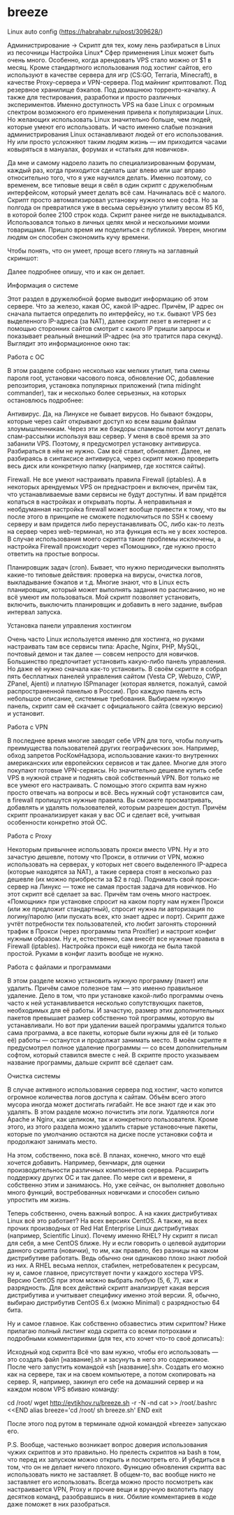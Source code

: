 # breeze
Linux auto config (https://habrahabr.ru/post/309628/)

Администрирование → Скрипт для тех, кому лень разбираться в Linux из песочницы
Настройка Linux*
Сфер применения Linux может быть очень много. Особенно, когда арендовать VPS стало можно от $1 в месяц. Кроме стандартного использования под хостинг сайтов, его используют в качестве сервера для игр (CS:GO, Terraria, Minecraft), в качестве Proxy-сервера и VPN-сервера. Под майнинг криптовалют. Под резервное хранилище бэкапов. Под домашнюю торренто-качалку. А также для тестирования, разработки и просто различных экспериментов. Именно доступность VPS на базе Linux с огромным спектром возможного его применения привела к популяризации Linux. Но желающих использовать Linux значительно больше, чем людей, которые умеют его использовать. И часто именно слабые познания администрирования Linux останавливают людей от его использования. Ну или просто усложняют таким людям жизнь — им приходится часами ковыряться в мануалах, форумах и «статьях для новичков».

Да мне и самому надоело лазить по специализированным форумам, каждый раз, когда приходится сделать шаг влево или шаг вправо относительно того, что я уже научился делать. Именно поэтому, со временем, все типовые вещи я свёл в один скрипт с дружелюбным интерфейсом, который умеет делать всё сам. Начиналась всё с малого. Скрипт просто автоматизировал установку нужного мне софта. Но за полгода он превратился уже в весьма серьёзную утилиту весом 85 Кб, в которой более 2100 строк кода. Скрипт ранее нигде не выкладывался. Использовался только в личных целях мной и несколькими моими товарищами. Пришло время им поделиться с публикой. Уверен, многим людям он способен сэкономить кучу времени.

Чтобы понять, что он умеет, проще всего глянуть на заглавный скриншот:



Далее подробнее опишу, что и как он делает.

Информация о системе

Этот раздел в дружелюбной форме выводит информацию об этом сервере. Что за железо, какая ОС, какой IP-адрес. Причём, IP адрес он сначала пытается определить по интерфейсу, но т.к. бывают VPS без выделенного IP-адреса (за NAT), далее скрипт лезет в интернет и с помощью сторонних сайтов смотрит с какого IP пришли запросы и показывает реальный внешний IP-адрес (на это тратится пара секунд). Выглядит это информационное окно так:



Работа с ОС

В этом разделе собрано несколько как мелких утилит, типа смены пароля root, установки часового пояса, обновление ОС, добавление репозитория, установка популярных приложений (типа midinght commander), так и несколько более серьезных, на которых остановлюсь подробнее:

Антивирус. Да, на Линуксе не бывает вирусов. Но бывают бэкдоры, которые через сайт открывают доступ ко всем вашим файлам злоумышленникам. Через эти же бэкдоры спамеры потом могут делать спам-рассылки используя ваш сервер. У меня в своё время за это забанили VPS. Поэтому, я предусмотрел установку антивируса. Разбираться в нём не нужно. Сам всё ставит, обновляет. Далее, не разбираясь в синтаксисе антивируса, через скрипт можно проверить весь диск или конкретную папку (например, где хостятся сайты).

Firewall. Не все умеют настраивать правила Firewall (iptables). А в некоторых арендуемых VPS он преднастроен и включен, причём так, что устанавливаемые вами сервисы не будут доступны. И вам придётся копаться в настройках и открывать порты. А неправильная и необдуманная настройка firewall может вообще привести к тому, что вы после этого в принципе не сможете подключиться по SSH к своему серверу и вам придется либо переустанавливать ОС, либо как-то лезть на сервер через web-терминал, но эта функция есть не у всех хостеров. В случае использования моего скрипта такие проблемы исключены, а настройка Firewall происходит через «Помощник», где нужно просто ответить на простые вопросы.

Планировщик задач (cron). Бывает, что нужно периодически выполнять какие-то типовые действия: проверка на вирусы, очистка логов, выкладывание бэкапов и т.д. Многие знают, что в Linux есть планировщик, который может выполнять задания по расписанию, но не всё умеют им пользоваться. Мой скрипт позволяет установить, включить, выключить планировщик и добавить в него задание, выбрав интервал запуска.

Установка панели управления хостингом

Очень часто Linux используется именно для хостинга, но руками настраивать там все сервисы типа: Apache, Nginx, PHP, MySQL, почтовый демон и так далее — совсем непросто для новичков. Большинство предпочитает установить какую-либо панель управления. Но даже её нужно сначала как-то установить. В своём скрипте я собрал пять бесплатных панелей управления сайтом (Vesta CP, Webuzo, CWP, ZPanel, Ajenti) и платную ISPmanager (которая является, пожалуй, самой распространенной панелью в России). Про каждую панель есть небольшое описание, системные требования. Выбираем нужную панель, скрипт сам её скачает с официального сайта (свежую версию) и установит.

Работа с VPN

В последнее время многие заводят себе VPN для того, чтобы получить преимущества пользователей других географических зон. Например, обход запретов РосКомНадзора, использование каких-то внутренних американских или европейских сервисов и так далее. Многие для этого покупают готовые VPN-сервисы. Но значительно дешевле купить себе VPS в нужной стране и поднять свой собственный VPN. Вот только не все умеют его настраивать. С помощью этого скрипта вам нужно просто отвечать на вопросы и всё. Весь нужный софт установится сам, в firewall пропишутся нужные правила. Вы сможете просматривать, добавлять и удалять пользователей, которым разрешен доступ. Причём скрипт проанализирует какая у вас ОС и сделает всё, учитывая особенности конкретно этой ОС.

Работа с Proxy

Некоторым привычнее использовать прокси вместо VPN. Ну и это зачастую дешевле, потому что Прокси, в отличии от VPN, можно использовать на серверах, у которых нет своего выделенного IP-адреса (которые находятся за NAT), а такие сервера стоят в несколько раз дешевле (их можно приобрести за $2 в год). Поднимать свой прокси-сервер на Линукс — тоже не самая простая задача для новичков. Но этот скрипт всё сделает за вас. Причём там очень много настроек. «Помощник» при установке спросит на каком порту нам нужен Прокси (или же предложит стандартный), спросит нужна ли авторизация по логину/паролю (или пускать всех, кто знает адрес и порт). Скрипт даже учтёт потребности тех пользователей, кто любит загонять сторонний трафик в Прокси (через программы типа Proxifier) и настроит конфиг нужным образом. Ну и, естественно, сам внесёт все нужные правила в Firewall (iptables). Настройка прокси ещё никогда не была такой простой. Руками в конфиг лазить вообще не нужно.

Работа с файлами и программами

В этом разделе можно установить нужную программу (пакет) или удалить. Причём самое полезное там — это именно правильное удаление. Дело в том, что при установке какой-либо программы очень часто к ней устанавливается несколько сопутствующих пакетов, необходимых для её работы. И зачастую, размер этих дополнительных пакетов превышает размер собственно той программы, которую вы устанавливали. Но вот при удалении вашей программы удалится только сама программа, а все пакеты, которые были нужны для её (и только её) работы — останутся и продолжат занимать место. В моём скрипте я предусмотрел полное удаление программы — со всем дополнительным софтом, который ставился вместе с ней. В скрипте просто указываем название программы, дальше скрипт всё сделает сам.

Очистка системы

В случае активного использования сервера под хостинг, часто копится огромное количества логов доступа к сайтам. Объём всего этого мусора иногда может достигать гигабайт. Не все знают где и как это удалять. В этом разделе можно почистить эти логи. Удаляются логи Apache и Nginx, как целиком, так и конкретного пользователя. Кроме этого, из этого раздела можно удалить старые установочные пакеты, которые по умолчанию остаются на диске после установки софта и продолжают занимать место.


На этом, собственно, пока всё. В планах, конечно, много что ещё хочется добавить. Например, бенчмарк, для оценки производительности различных компонентов сервера. Расширить поддержку других ОС и так далее. По мере сил и времени, я собственно этим и занимаюсь. Но, уже сейчас, он выполняет довольно много функций, востребованных новичками и способен сильно упростить им жизнь.

Теперь собственно, очень важный вопрос. А на каких дистрибутивах Linux всё это работает? На всех версиях CentOS. А также, на всех прочих производных от Red Hat Enterprise Linux дистрибутивах (например, Scientific Linux). Почему именно RHEL? Ну скрипт я писал для себя, а мне CentOS ближе. Ну и если говорить о целевой аудитории данного скрипта (новички), то им, как правило, без разницы на каком дистрибутиве работать. Ведь обычно они одинаково плохо знают любой из них. А RHEL весьма неплох, стабилен, нетребователен к ресурсам, ну и, самое главное, присутствует почти у каждого хостера VPS. Версию CentOS при этом можно выбрать любую (5, 6, 7), как и разрядность. Для всех действий скрипт анализирует какая версия дистрибутива и учитывает специфику именно этой версии. Я, обычно, выбираю дистрибутив CentOS 6.x (можно Minimal) с разрядностью 64 бита.

Ну и самое главное. Как собственно обзавестись этим скриптом? Ниже прилагаю полный листинг кода скрипта со всеми потрохами и подробными комментариями (для тех, кто хочет что-то своё дописать):

Исходный код скрипта
Всё что вам нужно, чтобы его использовать — это создать файл [название].sh и засунуть в него это содержимое. После чего запустить командой «sh [название].sh». Создать его можно как на сервере, так и на своем компьютере, а потом скопировать на сервер. Я, например, закинул его себе на домашний сервер и на каждом новом VPS вбиваю команду:

cd /root/
wget http://evtikhov.ru/breeze.sh -r -N -nd
cat >> /root/.bashrc <<END
alias breeze='cd /root/
sh breeze.sh'
END
exit

После этого под рутом в терминале одной командой «breeze» запускаю его.

P.S. Вообще, частенько возникает вопрос доверия использования чужих скриптов и это правильно. Но прелесть скриптов на bash в том, что перед их запуском можно открыть и посмотреть его. И убедиться в том, что он не делает ничего плохого. Функцию обновления скрипта вас использовать никто не заставляет. В общем-то, вас вообще никто не заставляет его использовать. Всегда можно просто посмотреть как настраивается VPN, Proxy и прочие вещи и вручную вколотить пару десятков команд, разобравшись в них. Обилие комментариев в коде даже поможет в них разобраться.
